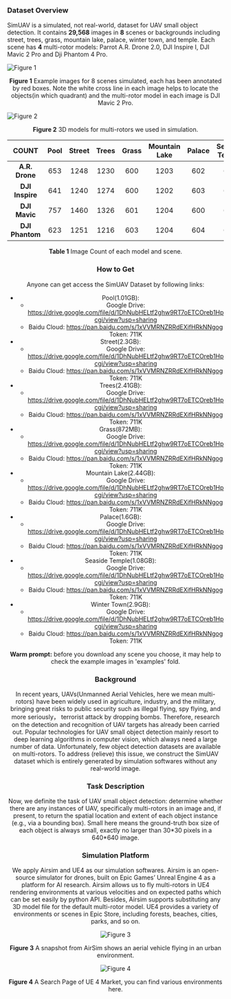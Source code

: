 ### Dataset Overview
SimUAV is a simulated, not real-world, dataset for UAV small object detection. It contains **29,568** images in **8** scenes or backgrounds including street, trees, grass, mountain lake, palace, winter town, and temple. Each scene has **4** multi-rotor models: Parrot A.R. Drone 2.0, DJI Inspire I, DJI Mavic 2 Pro and Dji Phantom 4 Pro. 

![Figure 1](H:\zhf\paper\imgs\8scenes.png)

<center><b>Figure 1</b> Example images for 8 scenes simulated, each has been annotated by red boxes. Note the white cross line in each image helps to locate the objects(in which quadrant) and the multi-rotor model in each image is DJI Mavic 2 Pro.</center>

![Figure 2](H:\zhf\paper\imgs\4models.png)

<center><b>Figure 2</b> 3D models for multi-rotors we used in simulation.</center>



|      COUNT      | Pool | Street | Trees | Grass | Mountain Lake | Palace | Seaside Temple | Winter Town |
| :-------------: | :--: | :----: | :---: | :---: | :-----------: | :----: | :------------: | :---------: |
| **A.R. Drone**  | 653  |  1248  | 1230  |  600  |     1203      |  602   |      604       |    1201     |
| **DJI Inspire** | 641  |  1240  | 1274  |  600  |     1202      |  603   |      601       |    1206     |
|  **DJI Mavic**  | 757  |  1460  | 1326  |  601  |     1204      |  600   |      602       |    1205     |
| **DJI Phantom** | 623  |  1251  | 1216  |  603  |     1204      |  604   |      600       |    1204     |

<center><b>Table 1</b> Image Count of each model and scene.

### How to Get

Anyone can get access the SimUAV Dataset by following links:

- Pool(1.01GB): 
  - Google Drive: https://drive.google.com/file/d/1DhNubHELtf2ghw9RT7oETCOreb1Hpcgi/view?usp=sharing
  - Baidu Cloud: https://pan.baidu.com/s/1xVVMRNZRRdEXifHRkNNgog  Token: 711K
- Street(2.3GB): 
  - Google Drive: https://drive.google.com/file/d/1DhNubHELtf2ghw9RT7oETCOreb1Hpcgi/view?usp=sharing
  - Baidu Cloud: https://pan.baidu.com/s/1xVVMRNZRRdEXifHRkNNgog  Token: 711K
- Trees(2.41GB): 
  - Google Drive: https://drive.google.com/file/d/1DhNubHELtf2ghw9RT7oETCOreb1Hpcgi/view?usp=sharing
  - Baidu Cloud: https://pan.baidu.com/s/1xVVMRNZRRdEXifHRkNNgog  Token: 711K
- Grass(872MB): 
  - Google Drive: https://drive.google.com/file/d/1DhNubHELtf2ghw9RT7oETCOreb1Hpcgi/view?usp=sharing
  - Baidu Cloud: https://pan.baidu.com/s/1xVVMRNZRRdEXifHRkNNgog  Token: 711K
- Mountain Lake(2.44GB): 
  - Google Drive: https://drive.google.com/file/d/1DhNubHELtf2ghw9RT7oETCOreb1Hpcgi/view?usp=sharing
  - Baidu Cloud: https://pan.baidu.com/s/1xVVMRNZRRdEXifHRkNNgog  Token: 711K
- Palace(1.6GB): 
  - Google Drive: https://drive.google.com/file/d/1DhNubHELtf2ghw9RT7oETCOreb1Hpcgi/view?usp=sharing
  - Baidu Cloud: https://pan.baidu.com/s/1xVVMRNZRRdEXifHRkNNgog  Token: 711K
- Seaside Temple(1.08GB): 
  - Google Drive: https://drive.google.com/file/d/1DhNubHELtf2ghw9RT7oETCOreb1Hpcgi/view?usp=sharing
  - Baidu Cloud: https://pan.baidu.com/s/1xVVMRNZRRdEXifHRkNNgog  Token: 711K
- Winter Town(2.9GB): 
  - Google Drive: https://drive.google.com/file/d/1DhNubHELtf2ghw9RT7oETCOreb1Hpcgi/view?usp=sharing
  - Baidu Cloud: https://pan.baidu.com/s/1xVVMRNZRRdEXifHRkNNgog  Token: 711K

**Warm prompt:** before you download any scene you choose, it may help to check the example images in 'examples' fold.


### Background

In recent years, UAVs(Unmanned Aerial Vehicles, here we mean multi-rotors) have been widely used in agriculture, industry, and the military, bringing great risks to public security such as illegal flying, spy flying, and more seriously， terrorist attack by dropping bombs. Therefore, research on the detection and recognition of UAV targets has already been carried out. Popular technologies for UAV small object detection mainly resort to deep learning algorithms in computer vision, which always need a large number of data. Unfortunately, few object detection datasets are available on multi-rotors. To address (relieve) this issue, we construct the SimUAV dataset which is entirely generated by simulation softwares without any real-world image.

### Task Description
Now, we definite the task of UAV small object detection: determine whether there are any instances of UAV, specifically multi-rotors in an image and, if present, to return the spatial location and extent of each object instance (e.g., via a bounding box). Small here means the ground-truth box size of each object is always small, exactly no larger than 30\*30 pixels in a 640\*640 image. 

### Simulation Platform
We apply Airsim and UE4 as our simulation softwares. Airsim is an open-source simulator for drones, built on Epic Games’ Unreal Engine 4 as a platform for AI research. Airsim allows us to fly multi-rotors in UE4 rendering environments at various velocities and on expected paths which can be set easily by python API. Besides, Airsim supports substituting any 3D model file for the default multi-rotor model. UE4 provides a variety of environments or scenes in Epic Store, including forests, beaches, cities, parks, and so on.

![Figure 3](H:\zhf\paper\imgs\airsim.png)

<center><b>Figure 3</b> A snapshot from AirSim shows an aerial vehicle flying in an urban environment.</center>

![Figure 4](H:\zhf\paper\imgs\ue_market.png)

<center><b>Figure 4</b> A Search Page of UE 4 Market, you can find various environments here.</center>
